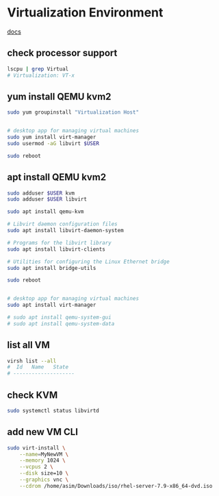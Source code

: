 # Virtualization Environment
[docs](https://wiki.qemu.org/Category:User_documentations)

## check processor support
```bash
lscpu | grep Virtual
# Virtualization: VT-x
```


## yum install QEMU kvm2
```bash
sudo yum groupinstall "Virtualization Host"


# desktop app for managing virtual machines
sudo yum install virt-manager
sudo usermod -aG libvirt $USER

sudo reboot
```


## apt install QEMU kvm2
```bash
sudo adduser $USER kvm
sudo adduser $USER libvirt

sudo apt install qemu-kvm

# Libvirt daemon configuration files
sudo apt install libvirt-daemon-system 

# Programs for the libvirt library
sudo apt install libvirt-clients

# Utilities for configuring the Linux Ethernet bridge
sudo apt install bridge-utils

sudo reboot


# desktop app for managing virtual machines
sudo apt install virt-manager

# sudo apt install qemu-system-gui
# sudo apt install qemu-system-data
```


## list all VM
```bash
virsh list --all
#  Id   Name   State
# --------------------
```


## check KVM
```bash
sudo systemctl status libvirtd
```


## add new VM CLI
```bash
sudo virt-install \
    --name=MyNewVM \
    --memory 1024 \
    --vcpus 2 \
    --disk size=10 \
    --graphics vnc \
    --cdrom /home/asim/Downloads/iso/rhel-server-7.9-x86_64-dvd.iso 
```

